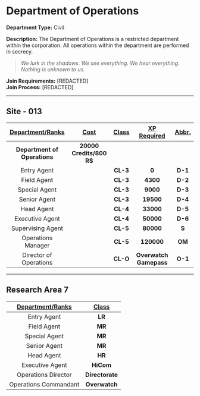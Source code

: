 # Department of Operations

**Department Type:** Civil

**Description:** The Department of Operations is a restricted department within the corporation. All operations within the department are performed in secrecy. 

> *We lurk in the shadows. We see everything. We hear everything. Nothing is unknown to us.*

**Join Requirements:** [REDACTED]  
**Join Process:** [REDACTED]

---

## Site - 013

| **<ins>Department/Ranks</ins>** | **<ins>Cost</ins>** | **<ins>Class</ins>** | **<ins>XP Required</ins>** | **<ins>Abbr.</ins>** |
|:---:|:---:|:---:|:---:|:---:|
| **Department of Operations** | **20000 Credits/800 R$** |  |  |  |
| Entry Agent |  | **CL-3** | **0** | **D-1** |
| Field Agent |  | **CL-3** | **4300** | **D-2** |
| Special Agent |  | **CL-3** | **9000** | **D-3** |
| Senior Agent |  | **CL-3** | **19500** | **D-4** |
| Head Agent |  | **CL-4** | **33000** | **D-5** |
| Executive Agent |  | **CL-4** | **50000** | **D-6** |
| Supervising Agent |  | **CL-5** | **80000** | **S** |
| Operations Manager |  | **CL-5** | **120000** | **OM** |
| Director of Operations |  | **CL-O** | **Overwatch Gamepass** | **O-1** |

---

## Research Area 7
| **<ins>Department/Ranks</ins>** | **<ins>Class</ins>** |
|:---:|:---:|
| Entry Agent | **LR** |
| Field Agent | **MR** |
| Special Agent | **MR** |
| Senior Agent | **MR** |
| Head Agent | **HR** |
| Executive Agent | **HiCom** |
| Operations Director | **Directorate** |
| Operations Commandant | **Overwatch** |
